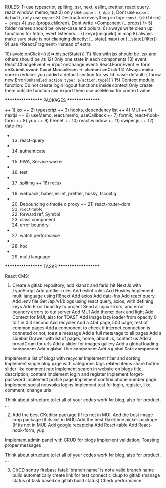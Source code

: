 RULES: 1) use typescript, spliting, ssr, next, eslint, prettier, react query, react window, memo,
test 2) only use `import { App }`, Dont use `export default`, only use `export` 3) Destructure
everything on top: `const {children} = props` 4) use <Component>{props.children}</Component>, Dont
write <Component {...props} /> 5) folder names should be lower-case and polural 6) always write
clean up functions for fetch, event listeners... 7) key={uniqueId} in map 8) always make sure state
is not changing directly: [...state].map() or [...state].filter() 9) use <React.Fragment> instead of
extra <div> 10) avoid onClick={(e)=>this.setState()} 11) files with jsx should be .tsx and others
should be .ts 12) Only one state in each components 13) event: React.ChangeEvent<HTMLInputElement>
=> input onChange event: React.FormEvent<HTMLFormElement> => form onSubmit event:
React.MouseEvent<HTMLElement> => element onClick 14) Always make sure in reducer you added a default
section for switch case: default: { throw new Error(`Unhandled action type: ${action.type}`) } 15)
Context module function: Do not create login logout functions inside context Only create them
outside function and export them use useMemo for context value

**\*\***\*\***\*\***\*\*\*\***\*\***\*\***\*\*** PACKAGES
**\*\***\*\***\*\***\*\***\*\***\*\***\*\***

++ 1) jsx ++ 2) typescript ++ 3) hooks, dependency list ++ 4) MUI ++ 5) nextjs ++ 6) useMemo,
react.memo, useCallback ++ 7) formik, react-hook-form ++ 8) yup ++ 9) helmet ++ 10) react.window
++ 11) swiper.js ++ 12) date-fns

-   13. react-query
-   14. authenticate
-   15. PWA, Service worker
-   16. test
-   17. spliting ++ 18) redux
-   19. webpack, babel, eslint, prettier, husky, tsconfig
-   20. Debouncing o throtle o proxy ++ 21) react-router-dom
    21. react-table
    22. forward ref, Symbol
    23. class component
    24. error boundry
-   27. watch performance
-   28. hoc
-   29. multi language

**\*\***\*\***\*\***\*\*\*\***\*\***\*\***\*\*** TASKS
**\*\***\*\*\*\***\*\***\*\***\*\***\*\*\*\***\*\***

React CMS:

1.  Create a gitlab repository, add kianaz and farid Init NextJs with TypeScript Add prettier rules
    Add eslint rules Add Huskey Implement multi language using i18next Add axios Add date-fns Add
    react query Add .env file Get /api/v1/blogs using react query, axios, with defining keys Add
    Error boundry to project Send all ajax errors, and error boundry errors to our server Add MUI
    Add theme: dark and light Add Context for MUI, also for TOAST Add image lazy loader from opacity
    0 to 1 in 0.3 second Add recycler Add a 404 page, 500 page, rest of common pages Add a component
    to check if internet connection is conneted or not, toast a message Add a full meta tags to all
    pages Add a sidebar Drawer with list of pages, home, about us, contact us Add a breadCrum for
    urls Add a slider for images gallery Add a global loading component Add a global Like component
    Add a global Rate component

Implement a list of blogs with recycler Implement filter and sorting Implement single blog page with
categories tags related items share button slider like comment rate Implement search in website on
blogs title, description, content Implement login and register Implement forget-password Implement
profile page Implement confirm phone number page Implement social networks logins Implement test for
login, register, like, comment, change urls

Think about structure to let all of your codes work for blog, also for product, ...

2.  Add the best CKeditor package (If its not in MUI) Add the best image crop package (If its not in
    MUI) Add the best Date/time picker package (If its not in MUI) Add google recaptcha Add
    React-table Add React-hook-form, yup

Implement admin panel with CRUD for blogs Implement validation, Toasting proper messages

Think about structure to let all of your codes work for blog, also for product, ...

3.  CI/CD sentry firebase fatal: 'branch name' is not a valid branch name build automatically create
    link for test connect clickup to gitlab (manage status of task based on gitlab build status)
    Check performance
